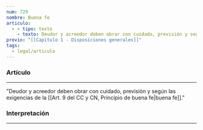 ```yaml
---
num: 729
nombre: Buena fe
articulo:
  - - tipo: texto
    - texto: Deudor y acreedor deben obrar con cuidado, previsión y según las exigencias de la buena fe.
previo: "[[Capítulo 1 - Disposiciones generales]]"
tags:
  - legal/articulo
---
```

### Artículo
---
"Deudor y acreedor deben obrar con cuidado, previsión y según las exigencias de la [[Art. 9 del CC y CN, Principio de buena fe|buena fe]]."

### Interpretación
---
